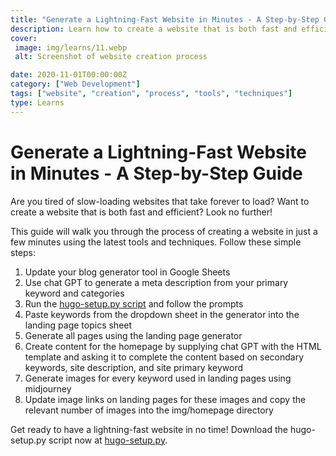 ```yaml
---
title: "Generate a Lightning-Fast Website in Minutes - A Step-by-Step Guide"
description: Learn how to create a website that is both fast and efficient in just a few minutes. Follow the process of updating your blog generator tool in Google Sheets, generating meta descriptions with chat GPT, and more.
cover: 
 image: img/learns/11.webp
 alt: Screenshot of website creation process

date: 2020-11-01T00:00:00Z
category: ["Web Development"]
tags: ["website", "creation", "process", "tools", "techniques"]
type: Learns
---
```


# Generate a Lightning-Fast Website in Minutes - A Step-by-Step Guide

Are you tired of slow-loading websites that take forever to load? Want to create a website that is both fast and efficient? Look no further! 

This guide will walk you through the process of creating a website in just a few minutes using the latest tools and techniques. Follow these simple steps:

1. Update your blog generator tool in Google Sheets
2. Use chat GPT to generate a meta description from your primary keyword and categories
3. Run the [hugo-setup.py script](/files/hugo-setup.py) and follow the prompts
4. Paste keywords from the dropdown sheet in the generator into the landing page topics sheet
5. Generate all pages using the landing page generator
6. Create content for the homepage by supplying chat GPT with the HTML template and asking it to complete the content based on secondary keywords, site description, and site primary keyword
7. Generate images for every keyword used in landing pages using midjourney
8. Update image links on landing pages for these images and copy the relevant number of images into the img/homepage directory

Get ready to have a lightning-fast website in no time! Download the hugo-setup.py script now at [hugo-setup.py](/files/hugo-setup.py).
